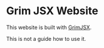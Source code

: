 # Grim JSX Website

This website is built with [GrimJSX](https://github.com/Artemis69/grim-jsx).

This is not a guide how to use it.

